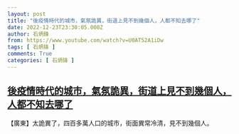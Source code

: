 ```yaml
---
layout: post
title: "後疫情時代的城市，氣氛詭異，街道上見不到幾個人，人都不知去哪了"
date: 2022-12-23T23:30:05.000Z
author: 石炳鋒
from: https://www.youtube.com/watch?v=U0AT52A1iDw
tags: [ 石炳锋 ]
comments: True
categories: [ 石炳锋 ]
---
```

<!--1671838205000-->
[後疫情時代的城市，氣氛詭異，街道上見不到幾個人，人都不知去哪了](https://www.youtube.com/watch?v=U0AT52A1iDw)
------

<div>
【廣東】太詭異了，四百多萬人口的城市，街面異常冷清，見不到幾個人。
</div>
